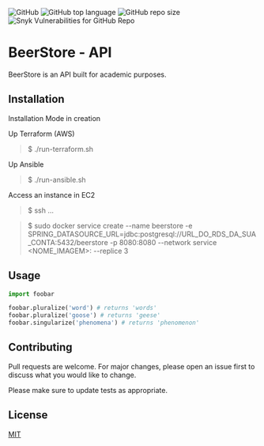 ![GitHub](https://img.shields.io/github/license/marcelofilipov/filipov-beerstore-api)
![GitHub top language](https://img.shields.io/github/languages/top/marcelofilipov/filipov-beerstore-api)
![GitHub repo size](https://img.shields.io/github/repo-size/marcelofilipov/filipov-beerstore-api)
![Snyk Vulnerabilities for GitHub Repo](https://img.shields.io/snyk/vulnerabilities/github/marcelofilipov/filipov-beerstore-api)

# BeerStore - API

BeerStore is an API built for academic purposes.

## Installation

Installation Mode in creation

Up Terraform (AWS)
> $ ./run-terraform.sh

Up Ansible
> $ ./run-ansible.sh

Access an instance in EC2
> $ ssh ...

> $ sudo docker service create --name beerstore -e SPRING_DATASOURCE_URL=jdbc:postgresql://URL_DO_RDS_DA_SUA_CONTA:5432/beerstore -p 8080:8080 --network service <NOME_IMAGEM>:<VERSAO> --replice 3

## Usage

```python
import foobar

foobar.pluralize('word') # returns 'words'
foobar.pluralize('goose') # returns 'geese'
foobar.singularize('phenomena') # returns 'phenomenon'
```

## Contributing
Pull requests are welcome. For major changes, please open an issue first to discuss what you would like to change.

Please make sure to update tests as appropriate.

## License
[MIT](https://github.com/marcelofilipov/filipov-beerstore-api/blob/master/LICENSE)
